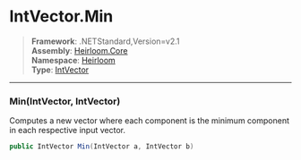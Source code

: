 # IntVector.Min

> **Framework**: .NETStandard,Version=v2.1  
> **Assembly**: [Heirloom.Core][0]  
> **Namespace**: [Heirloom][0]  
> **Type**: [IntVector][1]

--------------------------------------------------------------------------------

### Min(IntVector, IntVector)

Computes a new vector where each component is the minimum component in each respective input vector.

```cs
public IntVector Min(IntVector a, IntVector b)
```

[0]: ../Heirloom.Core.md
[1]: Heirloom.IntVector.md
